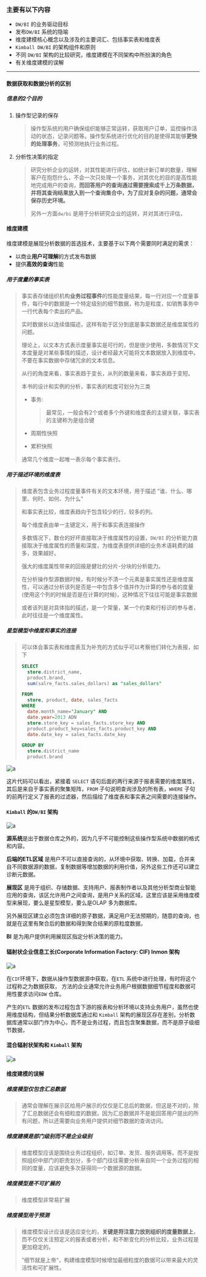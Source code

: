 ### 主要有以下内容

* `DW/BI` 的业务驱动目标
* 发布`DW/BI` 系统的隐喻
* 维度建模核心概念以及涉及的主要词汇、包括事实表和维度表
* `Kimball DW/BI` 的架构组件和原则
* 不同 `DW/BI` 架构的比较研究，维度建模在不同架构中所扮演的角色
* 有关维度建模的误解

---

#### 数据获取和数据分析的区别

##### 信息的2个目的

1. 操作型记录的保存

   > 操作型系统的用户确保组织能够正常运转，获取用户订单，监控操作活动的状态，记录问题等。操作型系统进行优化的目的是使得其能够**更快的处理事务**，可预测地执行业务过程。

2. 分析性决策的指定

   > 研究分析企业的运转，对其性能进行评估，如统计新订单的数量，理解客户在抱怨什么，不会一次只处理一个事务，对其优化的目的是高性能地完成用户的查询，**而回答用户的查询通过需要搜索成千上万条数据，并将其查询结果放入到一个查询集合中，为了应对复杂的问题，通常会保存历史环境。**
   >
   > 另外一方面`dw/bi`  是用于分析研究企业的运转，并对其进行评估，

#### 维度建模

维度建模是展现分析数据的首选技术，主要基于以下两个需要同时满足的需求：

* 以商业**用户可理解**的方式发布数据
* 提供**高效的查询**性能

##### 用于度量的事实表

> 事实表存储组织机构**业务过程事件**的性能度量结果，每一行对应一个度量事件，每行中的数据是一个特定级别的细节数据，称为是粒度，如销售事务中一行代表每个卖出的产品。
>
> 实时数据长以连续值描述，这样有助于区分到底是事实数据还是维度属性的问题。
>
> 理论上，以文本方式表示度量事实是可行的，但是很少使用，多数情况下文本度量是对某些事情的描述，设计者经最大可能将文本数据放入到维度中。不要在事实数据中存储冗余的文本信息。
>
> 从行的角度来看，事实表趋于变长，从列的数量来看，事实表趋于变短。
>
> 本书的设计和实例的分析，事实表的粒度可划分为三类
>
> * 事务: 
>
>   >  最常见，一般会有2个或者多个外键和维度表的主键关联，事实表的主键称为是组合键
>
> * 周期性快照
>
> * 累积快照
>
> 通常几个维度一起唯一表示每个事实表行。

##### 用于描述环境的维度表

> 维度表包含业务过程度量事件有关的文本环境，用于描述 ”谁、什么、哪里、何时、如何、为什么“ 
>
> 和事实表比较，维度表趋向于包含较少的行，较多的列。
>
> 每个维度表由单一主键定义，用于和事实表连接操作
>
> 多数情况下，数仓的好坏直接取决于维度属性的设置，`DW/BI` 的分析能力直接取决于维度属性的质量和深度，为维度表提供详细的业务术语耗费的越多，效果越好。
>
> 强大的维度属性带来的回报是健壮的分片-分块的分析能力。
>
> 在分析操作型源数据时候，有时候分不清一个元素是事实属性还是维度属性，可以通过分析该列是否是一中包含多个值并作为计算的参与者的度量(使用这个列的时候是否是在计算的时候)，这种情况下往往可能是事实数据
>
> 或者该列是对具体指的描述，是一个常量，某一个约束和行标识的参与者，此时往往是一个维度属性。

##### 星型模型中维度和事实的连接

> 可以体会事实表和维度表互为补充的方式似乎可以考察他们转化为表报，如下
>
> ```sql
> SELECT
> 	store.district_name,
> 	product.brand,
> 	sum(salre_facts.sales_dollars) as "sales_dollars"
> 
> FROM
> 	store, product, date, sales_facts
> WHERE
> 	date.month_name="January" AND
> 	date.year=2013 ADN
> 	store.store_key = sales_facts.store_key AND
> 	product.product_key=sales_facts.product_key AND
> 	date.date_key = sales_facts.date_key
> 
> GROUP BY
> 	store.district_name
> 	product.brand
> ```

![a](./pics/fact_dim.png)

这片代码可以看出，紧接着 `SELECT` 语句后面的两行来源于报表需要的维度属性，其后是来自于事实表的聚集矩阵，`FROM` 子句说明查询涉及的所有表，`WHERE` 子句的前两行定义了报表的过滤器，然后描绘了维度表和事实表之间需要的连接操作。

#### `Kimball` 的`DW/BI` 架构

![a](./pics/fact_dim_1.png)

**源系统**是出于数据仓库之外的，因为几乎不可能控制这些操作型系统中数据的格式和内容。

**后端的ETL区域** 是用户不可以直接查询的，从环境中获取、转换、加载，合并来自不同数据源的数据，复制数据等增加数据的利用价值，另外这些工作还可以建立诊断元数据。

**展现区** 是用于组织、存储数据、支持用户、报表制作者以及其他分析型商业智能应用的查询，该区允许用户之间查询，是用户关系的区域，这里应该是采用维度模型来展现，要么是星型模型，要么是OLAP 多为数据库。

另外展现区建立必须包含详细的原子数据，满足用户无法预期的，随意的查询，也就是在这里有聚合后的数据和得到聚合结果的原粒度数据，

**BI** 是为用户提供利用展现区指定分析决策的能力。

#### 辐射状企业信息工长(Corporate Information Factory: CIF) Inmon 架构

![a](./pics/fact_dim_2.png)

在`CIF`环境下，数据从操作型数据源中获取，在`ETL` 系统中进行处理，有时将这个过程称之为数据获取， 方法的企业通常允许业务用户根据数据细节程度和数据可用性要求访问`EDW` 仓库。

产生的`ETL` 数据的发布过程包含下游的报表和分析环境以支持业务用户，虽然也使用维度结构，但结果分析数据库通过和 `Kimball` 架构的展现区存在差别，分析数据库通常以部门作为中心，而不是业务过程，而且包含聚集数据，而不是原子级细节数据，

#### 混合辐射状架构和 `Kimball` 架构

![a](./pics/fact_dim_3.png)

#### 维度建模的误解

##### 维度模型仅包含汇总数据

> 通常会理解在展示区给用户展示的仅仅是汇总后的数据，但这是不对的，除了汇总数据还会有细粒度的数据，因为汇总数据并不是能回答用户提出的所有问题，所以还需要向业务用户提供对细节数据的查询访问。

##### 维度建模是部门级别而不是企业级别

> 维度模型应该是围绕业务过程组织，如订单、发货、服务调用等。而不是按照组织中部门的职责划分，多个部门往往需要分析来自同一个业务过程的相同的度量，应该避免多次获得同一个数据源的数据。

##### 维度模型是不可扩展的

> 维度模型非常易扩展

##### 维度模型用于预测

> 维度模型设计应该是适应变化的，**关键是将注意力放到组织的度量数据上**，而不仅仅关注预定义的报表或者分析，和不断变化的分析比较，业务过程是更加稳定的。
>
> ”细节就是上帝“，构建维度模型时候增加最细粒度的数据可以带来最大的灵活性和可扩展性。































